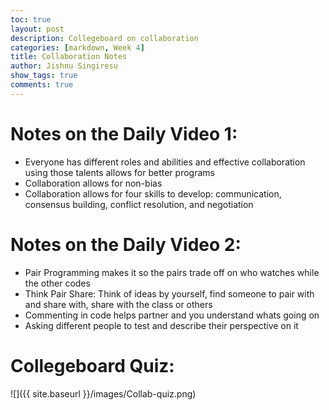 ```yaml
---
toc: true
layout: post
description: Collegeboard on collaboration
categories: [markdown, Week 4]
title: Collaboration Notes 
author: Jishnu Singiresu
show_tags: true
comments: true
---
```

# Notes on the Daily Video 1:
- Everyone has different roles and abilities and effective collaboration using those talents allows for better programs 
- Collaboration allows for non-bias 
- Collaboration allows for four skills to develop: communication, consensus building, conflict resolution, and negotiation

# Notes on the Daily Video 2:
- Pair Programming makes it so the pairs trade off on who watches while the other codes 
- Think Pair Share: Think of ideas by yourself, find someone to pair with and share with, share with the class or others 
- Commenting in code helps partner and you understand whats going on 
- Asking different people to test and describe their perspective on it 

# Collegeboard Quiz:
![]({{ site.baseurl }}/images/Collab-quiz.png)
